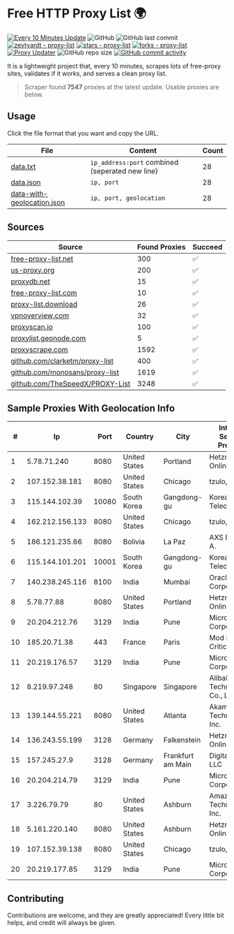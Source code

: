 
# Free HTTP Proxy List 🌍

[![Every 10 Minutes Update](https://github.com/mertguvencli/http-proxy-list/actions/workflows/main.yml/badge.svg?branch=main)](https://github.com/mertguvencli/http-proxy-list/actions/workflows/main.yml)
![GitHub](https://img.shields.io/github/license/mertguvencli/http-proxy-list)
![GitHub last commit](https://img.shields.io/github/last-commit/mertguvencli/http-proxy-list)
[![zevtyardt - proxy-list](https://img.shields.io/static/v1?label=zevtyardt&message=proxy-list&color=blue&logo=github)](https://github.com/zevtyardt/proxy-list "Go to GitHub repo")
[![stars - proxy-list](https://img.shields.io/github/stars/zevtyardt/proxy-list?style=social)](https://github.com/zevtyardt/proxy-list)
[![forks - proxy-list](https://img.shields.io/github/forks/zevtyardt/proxy-list?style=social)](https://github.com/zevtyardt/proxy-list)
[![Proxy Updater](https://github.com/zevtyardt/proxy-list/workflows/Proxy%20Updater/badge.svg)](https://github.com/zevtyardt/proxy-list/actions?query=workflow:"Proxy+Updater")
![GitHub repo size](https://img.shields.io/github/repo-size/zevtyardt/proxy-list)
[![GitHub commit activity](https://img.shields.io/github/commit-activity/m/zevtyardt/proxy-list?logo=commits)](https://github.com/zevtyardt/proxy-list/commits/main)

It is a lightweight project that, every 10 minutes, scrapes lots of free-proxy sites, validates if it works, and serves a clean proxy list.

> Scraper found **7547** proxies at the latest update. Usable proxies are below.

## Usage

Click the file format that you want and copy the URL.

|File|Content|Count|
|----|-------|-----|
|[data.txt](https://raw.githubusercontent.com/mertguvencli/http-proxy-list/main/proxy-list/data.txt)|`ip_address:port` combined (seperated new line)|28|
|[data.json](https://raw.githubusercontent.com/mertguvencli/http-proxy-list/main/proxy-list/data.json)|`ip, port`|28|
|[data-with-geolocation.json](https://raw.githubusercontent.com/mertguvencli/http-proxy-list/main/proxy-list/data-with-geolocation.json)|`ip, port, geolocation`|28|

## Sources

|Source|Found Proxies|Succeed|
|------|-------------|-------|
|[free-proxy-list.net](https://free-proxy-list.net)|300|✅|
|[us-proxy.org](https://www.us-proxy.org)|200|✅|
|[proxydb.net](http://proxydb.net)|15|✅|
|[free-proxy-list.com](https://free-proxy-list.com/?page=&port=&type%5B%5D=http&type%5B%5D=https&up_time=0&search=Search)|10|✅|
|[proxy-list.download](https://www.proxy-list.download/HTTP)|26|✅|
|[vpnoverview.com](https://vpnoverview.com/privacy/anonymous-browsing/free-proxy-servers)|32|✅|
|[proxyscan.io](https://www.proxyscan.io)|100|✅|
|[proxylist.geonode.com](https://proxylist.geonode.com/api/proxy-list?limit=300&page=1&sort_by=lastChecked&sort_type=desc&protocols=http,https)|5|✅|
|[proxyscrape.com](https://api.proxyscrape.com/v2/?request=displayproxies&protocol=http&timeout=10000&country=all&ssl=all&anonymity=all)|1592|✅|
|[github.com/clarketm/proxy-list](https://raw.githubusercontent.com/clarketm/proxy-list/master/proxy-list-raw.txt)|400|✅|
|[github.com/monosans/proxy-list](https://raw.githubusercontent.com/monosans/proxy-list/main/proxies/http.txt)|1619|✅|
|[github.com/TheSpeedX/PROXY-List](https://raw.githubusercontent.com/TheSpeedX/PROXY-List/master/http.txt)|3248|✅|


## Sample Proxies With Geolocation Info

|#|Ip|Port|Country|City|Internet Service Provider|
|-|--|----|-------|----|-------------------------|
|1|5.78.71.240|8080|United States|Portland|Hetzner Online GmbH|
|2|107.152.38.181|8080|United States|Chicago|tzulo, inc.|
|3|115.144.102.39|10080|South Korea|Gangdong-gu|Korea Telecom|
|4|162.212.156.133|8080|United States|Chicago|tzulo, inc.|
|5|186.121.235.66|8080|Bolivia|La Paz|AXS Bolivia S. A.|
|6|115.144.101.201|10001|South Korea|Gangdong-gu|Korea Telecom|
|7|140.238.245.116|8100|India|Mumbai|Oracle Corporation|
|8|5.78.77.88|8080|United States|Portland|Hetzner Online GmbH|
|9|20.204.212.76|3129|India|Pune|Microsoft Corporation|
|10|185.20.71.38|443|France|Paris|Mod Mission Critical LLC|
|11|20.219.176.57|3129|India|Pune|Microsoft Corporation|
|12|8.219.97.248|80|Singapore|Singapore|Alibaba (US) Technology Co., Ltd.|
|13|139.144.55.221|8080|United States|Atlanta|Akamai Technologies, Inc.|
|14|136.243.55.199|3128|Germany|Falkenstein|Hetzner Online GmbH|
|15|157.245.27.9|3128|Germany|Frankfurt am Main|DigitalOcean, LLC|
|16|20.204.214.79|3129|India|Pune|Microsoft Corporation|
|17|3.226.79.79|80|United States|Ashburn|Amazon Technologies Inc.|
|18|5.161.220.140|8080|United States|Ashburn|Hetzner Online GmbH|
|19|107.152.39.138|8080|United States|Chicago|tzulo, inc.|
|20|20.219.177.85|3129|India|Pune|Microsoft Corporation|



## Contributing

Contributions are welcome, and they are greatly appreciated! Every
little bit helps, and credit will always be given.

